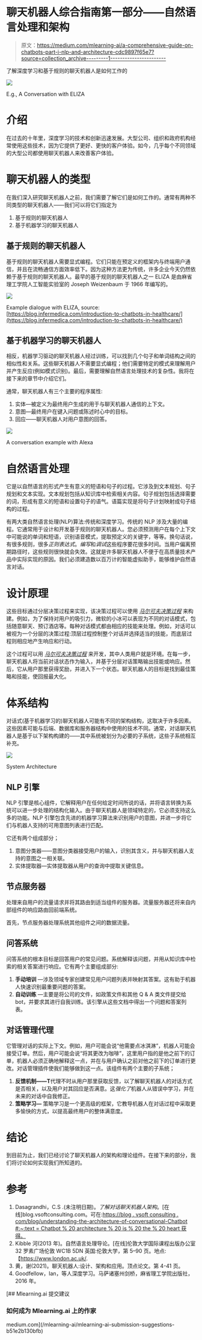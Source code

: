 # 聊天机器人综合指南第一部分——自然语言处理和架构

> 原文：<https://medium.com/mlearning-ai/a-comprehensive-guide-on-chatbots-part-i-nlp-and-architecture-cdc9897f65e7?source=collection_archive---------1----------------------->

了解深度学习和基于规则的聊天机器人是如何工作的

![](img/d0b1fa46b3266f85a811499d79503d95.png)

E.g., A Conversation with ELIZA

# 介绍

在过去的十年里，深度学习的技术和创新迅速发展。大型公司、组织和政府机构经常使用这些技术，因为它提供了更好、更快的客户体验。如今，几乎每个不同领域的大型公司都使用聊天机器人来改善客户体验。

# 聊天机器人的类型

在我们深入研究聊天机器人之前，我们需要了解它们是如何工作的。通常有两种不同类型的聊天机器人——我们可以将它们指定为

1.  基于规则的聊天机器人
2.  基于机器学习的聊天机器人

## 基于规则的聊天机器人

基于规则的聊天机器人需要显式编程。它们只能在预定义的框架内与终端用户通信，并且在流畅通信方面效率低下。因为这种方法更为传统，许多企业今天仍然依赖于基于规则的聊天机器人。最早的基于规则的聊天机器人之一 ELIZA 是由麻省理工学院人工智能实验室的 Joseph Weizenbaum 于 1966 年编写的。

![](img/b70160477c768ba8901f260ee675b5b6.png)

Example dialogue with ELIZA, source: [https://blog.infermedica.com/introduction-to-chatbots-in-healthcare/](https://blog.infermedica.com/introduction-to-chatbots-in-healthcare/)

## 基于机器学习的聊天机器人

相反，机器学习驱动的聊天机器人经过训练，可以找到几个句子和单词结构之间的相似性和关系。这些聊天机器人不需要显式编程；他们需要特定的模式来理解用户并产生反应(例如模式识别)。最后，需要理解自然语言处理技术的复杂性。我将在接下来的章节中介绍它们。

通常，聊天机器人有三个主要的程序属性:

1.  实体—被定义为最终用户生成的用于与聊天机器人通信的上下文。
2.  意图—最终用户在键入问题或陈述时心中的目标。
3.  回应——聊天机器人对用户意图的回答。

![](img/3815c94647b521c9dae480b5633b1539.png)

A conversation example with Alexa

# 自然语言处理

它是以自然语言的形式产生有意义的短语和句子的过程。它涉及到文本规划、句子规划和文本实现。文本规划包括从知识库中检索相关内容。句子规划包括选择需要的词，形成有意义的短语和设置句子的语气。语篇实现是将句子计划映射成句子结构的过程。

有两大类自然语言处理(NLP)算法:传统和深度学习。传统的 NLP 涉及大量的编程。它通常用于设计和开发基于规则的聊天机器人。您必须预测用户在每个上下文中可能说的单词和短语，识别语音模式，提取预定义的关键字，等等。换句话说，有很多规则，很多*正则表达式*。*编写*和*调试*这些程序要花很多时间。当用户偏离预期路径时，这些规则很快就会失效。这就是许多聊天机器人不便于在高质量技术产品中实际实现的原因。我们必须建造数以百万计的智能虚拟助手，能够维护自然语言对话。

# 设计原理

这些目标通过分层决策过程来实现，该决策过程可以使用 [*马尔可夫决策过程*](https://en.wikipedia.org/wiki/Markov_decision_process) 来构建。例如，为了保持对用户的吸引力，微软的小冰可以表现为不同的对话模式，包括随意聊天、预订酒店等。每种对话模式都由相应的技能来处理。例如，对话可以被视为一个分层的决策过程:顶层过程控制整个对话并选择适当的技能，而底层过程则相应地产生响应和行动。

这个过程可以用 [*马尔可夫决策过程*](https://en.wikipedia.org/wiki/Markov_decision_process) 来开发，其中人类用户就是环境。在每一步，聊天机器人将当前对话状态作为输入，并基于分层对话策略输出技能或响应。然后，它从用户那里获得奖励，并进入下一个状态。聊天机器人的目标是找到最佳策略和技能，使回报最大化。

# 体系结构

对话式(基于机器学习的)聊天机器人可能有不同的架构结构，这取决于许多因素。这些因素可能与后端、数据库和服务器结构中使用的技术不同。通常，对话聊天机器人是基于以下架构构建的——其中系统被划分为必要的子系统，这些子系统相互补充。

![](img/64cab973414afea1b3403daa8a8d111a.png)

System Architecture

## NLP 引擎

NLP 引擎是核心组件，它解释用户在任何给定时间所说的话，并将语言转换为系统可以进一步处理的结构化输入。由于聊天机器人是领域特定的，它必须支持这么多的功能。NLP 引擎包含先进的机器学习算法来识别用户的意图，并进一步将它们与机器人支持的可用意图列表进行匹配。

它还有两个组成部分；

1.  意图分类器——意图分类器接受用户的输入，识别其含义，并与聊天机器人支持的意图之一相关联。
2.  实体提取器—实体提取器从用户的查询中提取关键信息。

## 节点服务器

处理来自用户的流量请求并将其路由到适当组件的服务器。流量服务器还将来自内部组件的响应路由回前端系统。

首先，节点服务器处理系统其他组件之间的数据流量。

## 问答系统

问答系统的根本目标是回答用户的常见问题。系统解释该问题，并用从知识库中检索的相关答案进行响应。它有两个主要组成部分:

1.  **手动培训** —涉及领域专家创建常见用户问题列表并映射其答案。这有助于机器人快速识别最重要问题的答案。
2.  **自动训练** —主要是将公司的文件，如政策文件和其他 Q & A 类文件提交给 bot，并要求其进行自我训练。该引擎从这些文档中得出一个问题和答案列表。

## 对话管理代理

它管理对话的实际上下文。例如，用户可能会说“他需要点冰淇淋”，机器人可能会接受订单。然后，用户可能会说“将其更改为咖啡”，这里用户指的是他之前下的订单，机器人必须正确地解释这一点，并在与用户确认之前对他之前下的订单进行更改。对话管理插件使我们能够做到这一点。该组件有两个主要的子系统；

1.  **反馈机制——T**代理不时从用户那里获取反馈，以了解聊天机器人的对话方式是否相关，以及用户对其回应是否满意。这*强化了*机器人从错误中学习，并在未来的对话中自我修正。
2.  **策略学习—** 策略学习是一个更高级的框架，它教导机器人在对话过程中采取更多愉快的方式，以提高最终用户的整体满意度。

# 结论

到目前为止，我们已经讨论了聊天机器人的架构和理论组件。在接下来的部分，我们将讨论如何实现我们所知道的。

# 参考

1.  Dasagrandhi，C.S .(未注明日期)。*了解对话聊天机器人架构*。[在线]blog.vsoftconsulting.com。可在:[https://blog . vsoft consulting . com/blog/understanding-the-architecture-of-conversational-Chatbot #:~:text = Chatbot % 20 architecture % 20 is % 20 the % 20 heart 获得。](https://blog.vsoftconsulting.com/blog/understanding-the-architecture-of-conversational-chatbot#:~:text=Chatbot%20architecture%20is%20the%20heart.)
2.  ‌Kibble 河(2013 年)。自然语言处理导论。[在线]伦敦大学国际课程出版办公室 32 罗素广场伦敦 WC1B 5DN 英国:伦敦大学，第 5–90 页。地点:【https://www.london.ac.uk/. 
3.  黄，谢(2021)。聊天机器人:设计、架构和应用。顶点论文。第 4-41 页。
4.  Goodfellow，Ian，等人深度学习。马萨诸塞州剑桥，麻省理工学院出版社，2016 年。

[](/mlearning-ai/mlearning-ai-submission-suggestions-b51e2b130bfb) [## Mlearning.ai 提交建议

### 如何成为 Mlearning.ai 上的作家

medium.com](/mlearning-ai/mlearning-ai-submission-suggestions-b51e2b130bfb)